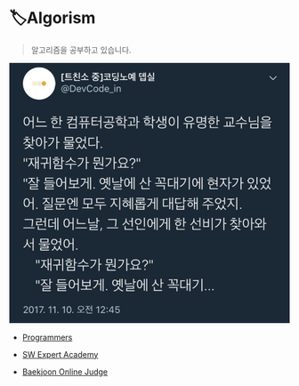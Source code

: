 # 🏷️Algorism

> 알고리즘을 공부하고 있습니다.

<img src="README.assets/recursive.jpg" alt="recursive"  />

* [Programmers](https://school.programmers.co.kr/)

* [SW Expert Academy](https://swexpertacademy.com/)
* [Baekjoon Online Judge](https://www.acmicpc.net/)
